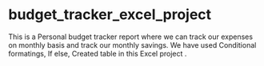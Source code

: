 # budget_tracker_excel_project
This is a Personal budget tracker report where we can track our expenses on monthly basis and track our monthly savings.
We have used Conditional formatings, If else, Created table in this Excel project .
